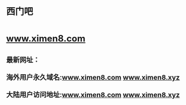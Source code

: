 <font size="5"><b>西门吧</b></font><div><font size="5"><b><br></b></font><div><div><font size="5"><b>www.ximen8.com</b></font></div><div><font size="5"><b><br></b></font><div><font size="4"><b>最新网址：</b></font></div><div><font size="4"><b><br></b></font></div><div><font size="4"><b>海外用户永久域名:www.ximen8.com www.ximen8.xyz</b></font></div><div><font size="4"><b><br></b></font></div><div><font size="4"><b>大陆用户访问地址:</b></font><b style="font-size: large;">www.ximen8.com www.ximen8.xyz</b></div><div><br></div></div></div></div>
